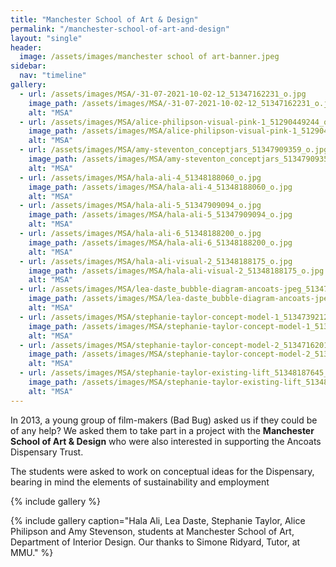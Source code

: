 ```yaml
---
title: "Manchester School of Art & Design"
permalink: "/manchester-school-of-art-and-design"
layout: "single"
header:
  image: /assets/images/manchester school of art-banner.jpeg
sidebar:
  nav: "timeline"
gallery:
  - url: /assets/images/MSA/-31-07-2021-10-02-12_51347162231_o.jpg
    image_path: /assets/images/MSA/-31-07-2021-10-02-12_51347162231_o.jpg
    alt: "MSA"
  - url: /assets/images/MSA/alice-philipson-visual-pink-1_51290449244_o.jpg
    image_path: /assets/images/MSA/alice-philipson-visual-pink-1_51290449244_o.jpg
    alt: "MSA"
  - url: /assets/images/MSA/amy-steventon_conceptjars_51347909359_o.jpg
    image_path: /assets/images/MSA/amy-steventon_conceptjars_51347909359_o.jpg
    alt: "MSA"
  - url: /assets/images/MSA/hala-ali-4_51348188060_o.jpg
    image_path: /assets/images/MSA/hala-ali-4_51348188060_o.jpg
    alt: "MSA"
  - url: /assets/images/MSA/hala-ali-5_51347909094_o.jpg
    image_path: /assets/images/MSA/hala-ali-5_51347909094_o.jpg
    alt: "MSA"
  - url: /assets/images/MSA/hala-ali-6_51348188200_o.jpg
    image_path: /assets/images/MSA/hala-ali-6_51348188200_o.jpg
    alt: "MSA"    
  - url: /assets/images/MSA/hala-ali-visual-2_51348188175_o.jpg
    image_path: /assets/images/MSA/hala-ali-visual-2_51348188175_o.jpg
    alt: "MSA"   
  - url: /assets/images/MSA/lea-daste_bubble-diagram-ancoats-jpeg_51347909039_o.jpg
    image_path: /assets/images/MSA/lea-daste_bubble-diagram-ancoats-jpeg_51347909039_o.jpg
    alt: "MSA"     
  - url: /assets/images/MSA/stephanie-taylor-concept-model-1_51347392128_o.jpg
    image_path: /assets/images/MSA/stephanie-taylor-concept-model-1_51347392128_o.jpg
    alt: "MSA"   
  - url: /assets/images/MSA/stephanie-taylor-concept-model-2_51347162011_o.jpg
    image_path: /assets/images/MSA/stephanie-taylor-concept-model-2_51347162011_o.jpg
    alt: "MSA"       
  - url: /assets/images/MSA/stephanie-taylor-existing-lift_51348187645_o.jpg
    image_path: /assets/images/MSA/stephanie-taylor-existing-lift_51348187645_o.jpg
    alt: "MSA" 
---
```


In 2013, a young group of film-makers (Bad Bug) asked us if they could be of any help?  We asked them to take part in a project with the **Manchester School of Art & Design** who were also interested in supporting the Ancoats Dispensary Trust.

The students were asked to work on conceptual ideas for the Dispensary, bearing in mind the elements of sustainability and employment

{% include gallery %}

{% include gallery caption="Hala Ali, Lea Daste, Stephanie Taylor, Alice Philipson and Amy Stevenson, students at Manchester School of Art, Department of Interior Design. Our thanks to Simone Ridyard, Tutor, at MMU." %}
